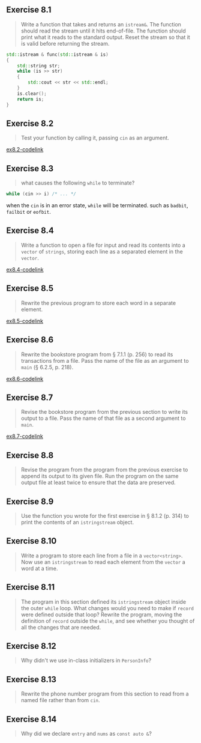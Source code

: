 ## Exercise 8.1

> Write a function that takes and returns an `istream&`. The function should read the stream until it hits end-of-file. The function should print what it reads to the standard output. Reset the stream so that it is valid before returning the stream.

```cpp
std::istream & func(std::istream & is)
{
    std::string str;
    while (is >> str)
    {
        std::cout << str << std::endl;
    }
    is.clear();
    return is;
}
```

## Exercise 8.2

> Test your function by calling it, passing `cin` as an argument.

[ex8.2-codelink](exercise8.2.cpp)

## Exercise 8.3

> what causes the following `while` to terminate?

```cpp
while (cin >> i) /* ... */
```

when the `cin` is in an error state, `while` will be terminated. such as `badbit`, `failbit` or `eofbit`. 

## Exercise 8.4

> Write a function to open a file for input and read its contents into a `vector` of `strings`, storing each line as a
> separated element in the `vector`.

[ex8.4-codelink](exercise8.4.cpp)

## Exercise 8.5

> Rewrite the previous program to store each word in a separate element.

[ex8.5-codelink](exercise8.5.cpp)

## Exercise 8.6

> Rewrite the bookstore program from § 7.1.1 (p. 256) to read its transactions from a file. Pass the name of the file as
> an argument to `main` (§ 6.2.5, p. 218).

[ex8.6-codelink](exercise8.6.cpp)

## Exercise 8.7

> Revise the bookstore program from the previous section to write its output to a file. Pass the name of that file as a
> second argument to `main`.

[ex8.7-codelink](exercise8.7.cpp)

## Exercise 8.8

> Revise the program from the program from the previous exercise to append its output to its given file. Run the program on the same output file at least twice to ensure that the data are preserved.

## Exercise 8.9

> Use the function you wrote for the first exercise in § 8.1.2 (p. 314) to print the contents of an `istringstream`
> object.

## Exercise 8.10

> Write a program to store each line from a file in a `vector<string>`. Now use an `istringstream` to read each element
> from the `vector` a word at a time.

## Exercise 8.11

> The program in this section defined its `istringstream` object inside the outer `while` loop. What changes would you
> need to make if `record` were defined outside that loop? Rewrite the program, moving the definition of `record`
> outside the `while`, and see whether you thought of all the changes that are needed.  

## Exercise 8.12

> Why didn't we use in-class initializers in `PersonInfo`?

## Exercise 8.13

> Rewrite the phone number program from this section to read from a named file rather than from `cin`.

## Exercise 8.14

> Why did we declare `entry` and `nums` as `const auto &`?

